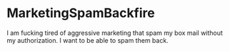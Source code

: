 # MarketingSpamBackfire
I am fucking tired of aggressive marketing that spam my box mail without my authorization. I want to be able to spam them back.
